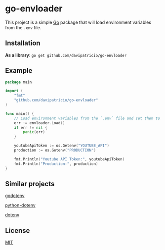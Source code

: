# go-envloader

This project is a simple [Go](https://golang.org) package that will load environment variables from the `.env` file.

## Installation

**As a library**: `go get github.com/davipatricio/go-envloader`

## Example

```go
package main

import (
    "fmt"
    "github.com/davipatricio/go-envloader"
)

func main() {
    // Load environment variables from the `.env` file and set them to the `os.Environ` variable.
    err := envloader.Load()
    if err != nil {
        panic(err)
    }

    youtubeApiToken := os.Getenv("YOUTUBE_API")
    production := os.Getenv("PRODUCTION")

    fmt.Println("Youtube API Token:", youtubeApiToken)
    fmt.Println("Production:", production)
}
```

## Similar projects

[godotenv](https://github.com/joho/godotenv)

[python-dotenv](https://pypi.org/project/python-dotenv/)

[dotenv](https://www.npmjs.com/package/dotenv)

## License
[MIT](https://github.com/davipatricio/go-envloader/blob/master/LICENSE)
